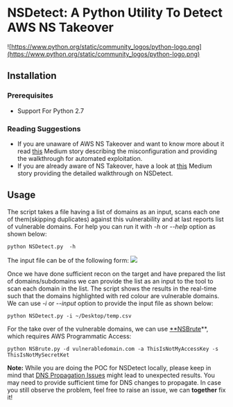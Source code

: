 # NSDetect: A Python Utility To Detect AWS NS Takeover

![https://www.python.org/static/community_logos/python-logo.png](https://www.python.org/static/community_logos/python-logo.png)

## Installation
### Prerequisites
- Support For Python 2.7

### Reading Suggestions
* If you are unaware of AWS NS Takeover and want to know more about it read [this](https://medium.com/@shivsahni2/aws-ns-takeover-356d2a293bca) Medium story describing the misconfiguration and providing the walkthrough for automated exploitation. 
* If you are already aware of NS Takeover, have a look at [this](https://medium.com/@shivsahni2/nsdetect-a-tool-to-discover-potential-aws-domain-takeovers-fd0ff1a8b68a) Medium story providing the detailed walkthrough on NSDetect.

## Usage
The script takes a file having a list of domains as an input, scans each one of them(skipping duplicates) against this vulnerability and at last reports list of vulnerable domains. For help you can run it with *-h* or *--help* option as shown below:
```
python NSDetect.py  -h
```
The input file can be of the following form:
![](https://cdn-images-1.medium.com/max/2540/1*rzHvIjt6v2O97-Cc_V8mCA.png)

Once we have done sufficient recon on the target and have prepared the list of domains/subdomains we can provide the list as an input to the tool to scan each domain in the list. The script shows the results in the real-time such that the domains highlighted with red colour are vulnerable domains. We can use *-i* or *--input* option to provide the input file as shown below:
```
python NSDetect.py -i ~/Desktop/temp.csv
```

For the take over of the vulnerable domains, we can use [**NSBrute](https://github.com/shivsahni/NSBrute)**, which requires AWS Programmatic Access:
```
python NSBrute.py -d vulnerabledomain.com -a ThisIsNotMyAccessKey -s ThisIsNotMySecretKet
```

**Note:** While you are doing the POC for NSDetect locally, please keep in mind that [DNS Propagation Issues](https://www.siteground.com/kb/what_is_dns_propagation_and_why_it_takes_so_long/) might lead to unexpected results. You may need to provide  sufficient time for DNS changes to propagate. In case you still observe the problem, feel free to raise an issue, we can **together** fix it!